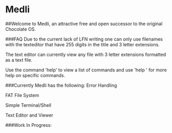 # Medli

##Welcome to Medli, an attractive free and open successor to the original Chocolate OS.

###FAQ
Due to the current lack of LFN writing one can only use filenames with the texteditor
that have 255 digits in the title and 3 letter extensions. 

The text editor can currently view any file with 3 letter extensions formatted as a text file.

Use the command 'help' to view a list of commands and use 'help <command>' for more help on specific commands.


###Currently Medli has the following:
Error Handling

FAT File System

Simple Terminal/Shell

Text Editor and Viewer


###Work In Progress:
